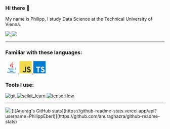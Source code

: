 ### Hi there 👋

<!--
**PhilippEberl/PhilippEberl** is a ✨ _special_ ✨ repository because its `README.md` (this file) appears on your GitHub profile.

Here are some ideas to get you started:

- 🔭 I’m currently working on ...
- 🌱 I’m currently learning ...
- 👯 I’m looking to collaborate on ...
- 🤔 I’m looking for help with ...
- 💬 Ask me about ...
- 📫 How to reach me: ...
- 😄 Pronouns: ...
- ⚡ Fun fact: ...
-->

My name is Philipp, I study Data Science at the Technical University of Vienna.

<a href="https://github.com/PhilippEberl">
  <img src="https://komarev.com/ghpvc/?username=PhilippEberl&style=flat-square" />
</a>
<a href="https://github.com/PhilippEberl">
  <img src="https://img.shields.io/github/followers/PhilippEberl?style=social" />
</a>
  
---  
  
<h3 align="left">Familiar with these languages:</h3>
<p align="left"> <a href="https://www.java.com" target="_blank"> <img src="https://raw.githubusercontent.com/devicons/devicon/master/icons/java/java-original.svg" alt="java" width="40" height="40"/> </a> <a href="https://developer.mozilla.org/en-US/docs/Web/JavaScript" target="_blank"> <img src="https://raw.githubusercontent.com/devicons/devicon/master/icons/javascript/javascript-original.svg" alt="javascript" width="40" height="40"/> </a> <a href="https://www.typescriptlang.org/" target="_blank"> <img src="https://raw.githubusercontent.com/devicons/devicon/master/icons/typescript/typescript-original.svg" alt="typescript" width="40" height="40"/> </a> </p>
  
<h3 align="left">Tools I use:</h3>
<a href="https://git-scm.com/" target="_blank"> <img src="https://www.vectorlogo.zone/logos/git-scm/git-scm-icon.svg" alt="git" width="40" height="40"/> </a> <a href="https://scikit-learn.org/" target="_blank"> <img src="https://upload.wikimedia.org/wikipedia/commons/0/05/Scikit_learn_logo_small.svg" alt="scikit_learn" width="40" height="40"/> </a> <a href="https://www.tensorflow.org" target="_blank"> <img src="https://www.vectorlogo.zone/logos/tensorflow/tensorflow-icon.svg" alt="tensorflow" width="40" height="40"/> </a>
  
---  
<!--
<a href="https://github.com/PhilippEberl">
  <img src="https://github-readme-stats.vercel.app/api?username=PhilippEberl&count_private=true&show_icons=true&hide_border=true&theme=cobalt" />
</a>
-->
<a href="https://github.com/PhilippEberl">
  <img src="https://github-readme-stats.vercel.app/api/top-langs/?username=PhilippEberl&layout=compact&theme=cobalt" />
</a>
[![Anurag's GitHub stats](https://github-readme-stats.vercel.app/api?username=PhilippEberl)](https://github.com/anuraghazra/github-readme-stats)
